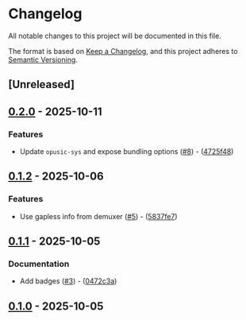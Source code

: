 # Changelog

All notable changes to this project will be documented in this file.

The format is based on [Keep a Changelog](https://keepachangelog.com/en/1.0.0/),
and this project adheres to [Semantic Versioning](https://semver.org/spec/v2.0.0.html).

## [Unreleased]

## [0.2.0](https://github.com/aschey/symphonia-adapters/compare/symphonia-adapter-libopus-v0.1.2..symphonia-adapter-libopus-v0.2.0) - 2025-10-11

### Features

- Update `opusic-sys` and expose bundling options ([#8](https://github.com/aschey/symphonia-adapters/issues/8)) - ([4725f48](https://github.com/aschey/symphonia-adapters/commit/4725f4896e795d9ec414b6e8e45daf056da83749))


## [0.1.2](https://github.com/aschey/symphonia-adapters/compare/symphonia-adapter-libopus-v0.1.1..symphonia-adapter-libopus-v0.1.2) - 2025-10-06

### Features

- Use gapless info from demuxer ([#5](https://github.com/aschey/symphonia-adapters/issues/5)) - ([5837fe7](https://github.com/aschey/symphonia-adapters/commit/5837fe7c5e54a1f2d660f840f3e7517919eee801))


## [0.1.1](https://github.com/aschey/symphonia-adapters/compare/symphonia-adapter-libopus-v0.1.0..symphonia-adapter-libopus-v0.1.1) - 2025-10-05

### Documentation

- Add badges ([#3](https://github.com/aschey/symphonia-adapters/issues/3)) - ([0472c3a](https://github.com/aschey/symphonia-adapters/commit/0472c3a0571fcac8eccccfc659a0e1d605854bf4))


## [0.1.0](https://github.com/aschey/symphonia-adapters/releases/tag/symphonia-adapter-libopus-v0.1.0) - 2025-10-05
